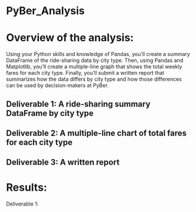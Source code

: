 # PyBer_Analysis

# Overview of the analysis:

Using your Python skills and knowledge of Pandas, you’ll create a summary DataFrame of the ride-sharing data by city type. Then, using Pandas and Matplotlib, you’ll create a multiple-line graph that shows the total weekly fares for each city type. Finally, you’ll submit a written report that summarizes how the data differs by city type and how those differences can be used by decision-makers at PyBer.

## Deliverable 1: A ride-sharing summary DataFrame by city type
## Deliverable 2: A multiple-line chart of total fares for each city type
## Deliverable 3: A written report

# Results:
Deliverable 1: 
